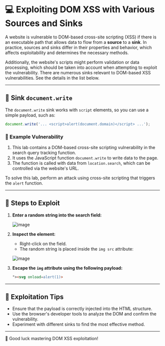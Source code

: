 # 💻 Exploiting DOM XSS with Various Sources and Sinks

A website is vulnerable to DOM-based cross-site scripting (XSS) if there is an executable path that allows data to flow from a **source** to a **sink**. In practice, sources and sinks differ in their properties and behavior, which affects exploitability and determines the necessary methods.

Additionally, the website's scripts might perform validation or data processing, which should be taken into account when attempting to exploit the vulnerability. There are numerous sinks relevant to DOM-based XSS vulnerabilities. See the details in the list below.

---

## 🎯 Sink `document.write`

The `document.write` sink works with `script` elements, so you can use a simple payload, such as:

```javascript
document.write('... <script>alert(document.domain)</script> ...');
```

### 🔧 Example Vulnerability

1. This lab contains a DOM-based cross-site scripting vulnerability in the search query tracking function.
2. It uses the JavaScript function `document.write` to write data to the page.
3. The function is called with data from `location.search`, which can be controlled via the website's URL.

To solve this lab, perform an attack using cross-site scripting that triggers the `alert` function.

---

## 🧪 Steps to Exploit

1. **Enter a random string into the search field:**

   ![image](https://github.com/user-attachments/assets/73980a3b-9ba9-47dc-98c0-219d02450d82)

2. **Inspect the element:**

   - Right-click on the field.
   - The random string is placed inside the `img src` attribute:

   ![image](https://github.com/user-attachments/assets/99a4692b-6aea-4763-8cb4-e37b8eebefe7)

3. **Escape the `img` attribute using the following payload:**

   ```html
   "><svg onload=alert(1)>
   ```

---

## 🚀 Exploitation Tips

- Ensure that the payload is correctly injected into the HTML structure.
- Use the browser's developer tools to analyze the DOM and confirm the vulnerability.
- Experiment with different sinks to find the most effective method.

---

🎉 Good luck mastering DOM XSS exploitation!
